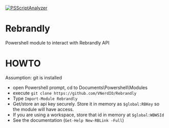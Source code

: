 [![PSScriptAnalyzer](https://github.com/VNerdIO/Rebrandly/actions/workflows/powershell.yml/badge.svg)](https://github.com/VNerdIO/Rebrandly/actions/workflows/powershell.yml)

# Rebrandly
Powershell module to interact with Rebrandly API

# HOWTO

Assumption: git is installed

- open Powershell prompt, cd to Documents\Powershell\Modules
- execute `git clone https://github.com/VNerdIO/Rebrandly`
- Type `Import-Module Rebrandly`
- Get/store an api key securely. Store it in memory as `$global:RBKey` so the module will have access.
- If you are using a workspace, store that id in memory at `$global:WBWSId`
- See the documentation (`Get-Help New-RBLink -Full`)
